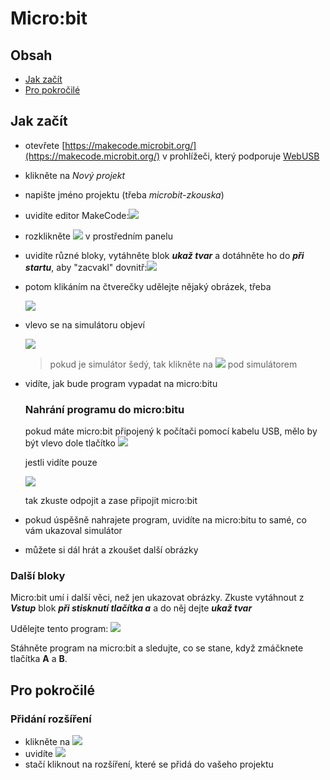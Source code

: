 # Micro:bit
## Obsah
* [Jak začít](#jak-začít)
* [Pro pokročilé](#pro-pokročilé)
## Jak začít
* otevřete [https://makecode.microbit.org/](https://makecode.microbit.org/) v prohlížeči, který podporuje [WebUSB](https://en.wikipedia.org/wiki/WebUSB)
* klikněte na _Nový projekt_
* napište jméno projektu (třeba _microbit-zkouska_)
* uvidíte editor MakeCode:![](https://github.com/Pythom1234/microbit-learn/assets/149593207/3505ebb0-a7bb-44dd-b746-fabf9e092ea1)
* rozklikněte ![](https://github.com/Pythom1234/microbit-learn/assets/149593207/f1c647bd-e26c-4a00-8be6-83b22e758fa3) v prostředním panelu
* uvidíte různé bloky, vytáhněte blok **_ukaž tvar_** a dotáhněte ho do **_při startu_**, aby "zacvakl" dovnitř:![](https://github.com/Pythom1234/microbit-learn/assets/149593207/473cd383-3856-47ff-861d-f98975d60b5d)
* potom klikáním na čtverečky udělejte nějaký obrázek, třeba
  
  ![](https://github.com/Pythom1234/microbit-learn/assets/149593207/b793cf7b-4447-48ec-b5f0-72572a2e32b0)
* vlevo se na simulátoru objeví

  ![](https://github.com/Pythom1234/microbit-learn/assets/149593207/1b781e78-6f73-4579-934e-9ace02181967)
  > pokud je simulátor šedý, tak klikněte na ![](https://github.com/Pythom1234/microbit-learn/assets/149593207/72a33d88-2140-48d3-bc39-2edecda5888e) pod simulátorem
* vidíte, jak bude program vypadat na micro:bitu
  ### Nahrání programu do micro:bitu
  pokud máte micro:bit připojený k počítači pomocí kabelu USB, mělo by být vlevo dole tlačítko
  ![](https://github.com/Pythom1234/microbit-learn/assets/149593207/a4db04cf-4d63-4aaa-88c2-af9078c42b7a)

  jestli vidíte pouze

  ![](https://github.com/Pythom1234/microbit-learn/assets/149593207/f8e56adf-5bd0-4344-ab6b-5e535c646da2)

  tak zkuste odpojit a zase připojit micro:bit

* pokud úspěšně nahrajete program, uvidíte na micro:bitu to samé, co vám ukazoval simulátor
* můžete si dál hrát a zkoušet další obrázky
### Další bloky
Micro:bit umí i další věci, než jen ukazovat obrázky.
Zkuste vytáhnout z **_Vstup_** blok **_při stisknutí tlačítka a_** a do něj dejte **_ukaž tvar_**

Udělejte tento program: ![](https://github.com/Pythom1234/microbit-learn/assets/149593207/ba742972-61fb-45f6-b88e-31e28e11c2ce)

Stáhněte program na micro:bit a sledujte, co se stane, když zmáčknete tlačítka **A** a **B**.

## Pro pokročilé
### Přidání rozšíření
* klikněte na ![](https://github.com/Pythom1234/microbit-learn/assets/149593207/eeb57263-5888-4d29-bf89-4bfde6ae2808)
* uvidíte ![](https://github.com/Pythom1234/microbit-learn/assets/149593207/77638913-71ca-4583-9559-2fecf6e68c3e)
* stačí kliknout na rozšíření, které se přidá do vašeho projektu








